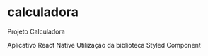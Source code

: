 # calculadora
Projeto Calculadora

Aplicativo React Native
Utilização da biblioteca Styled Component
